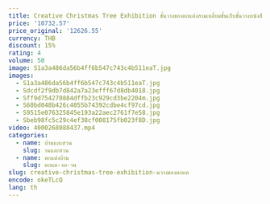```yaml
---
title: Creative Christmas Tree Exhibition ชั้นวางของตกแต่งสามเหลี่ยมชั้นเก็บชั้นวางหนังสือ
price: '10732.57'
price_original: '12626.55'
currency: THB
discount: 15%
rating: 4
volume: 50
image: S1a3a486da56b4ff6b547c743c4b511eaT.jpg
images:
  - S1a3a486da56b4ff6b547c743c4b511eaT.jpg
  - Sdcdf2f9db7d842a7a23efff67d8db4018.jpg
  - Sff9d754270884dffb23c929cd3be2204m.jpg
  - S60bd048b426c4055b74392cdbe4cf97cd.jpg
  - S9515e076325845e193a22aec2761f7e58.jpg
  - Sbeb98fc5c29c4ef38cf008175fb023f8D.jpg
video: 4000268088437.mp4
categories:
  - name: บ้านและสวน
    slug: านและสวน
  - name: ตกแต่งบ้าน
    slug: ตกแต-งบ-าน
slug: creative-christmas-tree-exhibition-นวางของตกแต
encode: okeTLcQ
lang: th
---
```

  